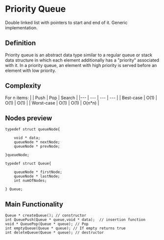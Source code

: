 # Priority Queue
Double linked list with pointers to start and end of it. Generic implementation.

## Definition
Priority queue is an abstract data type similar to a regular queue or stack data structure in which each element additionally has a "priority" associated with it. In a priority queue, an element with high priority is served before an element with low priority.

## Complexity
For n items:
| | Push | Pop | Search |
|--- | --- | --- | ---  |
| Best-case | O(1) | O(1) | O(1) |
| Worst-case | O(1) | O(1) | O(n\*n) |

## Nodes preview
```
typedef struct queueNode{
	
	void * data;
	queueNode * nextNode;
	queueNode * prevNode;
		
}queueNode;

typedef struct Queue{

	queueNode * firstNode;
	queueNode * lastNode;
	int numOfNodes;

} Queue;
```

## Main Functionality
```
Queue * createQueue(); // constructor
int QueuePush(Queue * queue,void * data);  // insertion function
void * QueuePop(Queue * queue); // Pop
int emptyQueue(Queue * queue); // If empty returns true
int deleteQueue(Queue * queue); // destructor

```
